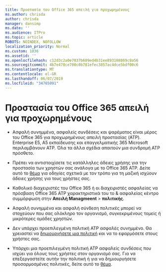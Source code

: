 ```yaml
---
title: Προστασία του Office 365 απειλή για προχωρημένους
ms.author: chrisda
author: chrisda
manager: dansimp
ms.date: ''
ms.audience: ITPro
ms.topic: article
ROBOTS: NOINDEX, NOFOLLOW
localization_priority: Normal
ms.custom: 1036
ms.assetid: ''
ms.openlocfilehash: c12d3c2a0e7037b609ed4b31ee893108869c9a56
ms.sourcegitcommit: 4b7e478ce700c0b781efec3857ac4dce5bdf00c6
ms.translationtype: MT
ms.contentlocale: el-GR
ms.lasthandoff: 06/07/2019
ms.locfileid: "34765091"
---
```

# <a name="office-365-advanced-threat-protection"></a>Προστασία του Office 365 απειλή για προχωρημένους

- Ασφαλή συνημμένα, ασφαλείς συνδέσεις και ψαρέματος είναι μέρος του Office 365 για προχωρημένους απειλή προστασίας (ATP). Enterprise E5, A5 εκπαίδευσης και επαγγελματικής 365 Microsoft περιλαμβάνουν ATP. Όλα τα άλλα σχέδια απαιτούν μια συνδρομή ATP πρόσθετο.

- Πρέπει να αντιστοιχίσετε τις κατάλληλες άδειες χρήσης για την προστασία των χρηστών σας ανάλογα με το Office 365 ATP. Δείτε αυτό το [θέμα](https://docs.microsoft.com/office365/admin/subscriptions-and-billing/assign-licenses-to-users) για οδηγίες σχετικά με τον τρόπο για τη μαζική ισχύουν άδειες χρήσης για τους χρήστες σας.

- Καθολικό διαχειριστές του Office 365 ή οι διαχειριστές ασφαλείας να πρόσβαση Office 365 ATP χαρακτηριστικά του το & ασφαλείας κέντρο συμμόρφωση στην **Απειλή Managmeent** \> **πολιτικής**.

- Ασφαλή συνημμένα και ασφαλή σύνδεση πολιτικές μπορεί να στοχεύουν που σας ολόκληρο τον οργανισμό, συγκεκριμένους τομείς ή μικρότερες ομάδες χρηστών.

- Δεν υπάρχει προεπιλεγμένη πολιτική ATP ασφαλές συνημμένο. Θα χρειαστεί να [δημιουργήσετε μια πολιτική](https://docs.microsoft.com/office365/securitycompliance/set-up-atp-safe-attachments-policies) και να το εφαρμόσετε στους χρήστες σας.

- Υπάρχει μια προεπιλεγμένη πολιτική ATP ασφαλείς συνδέσεις που ισχύει για όλους τους χρήστες στον οργανισμό σας. Για να επεξεργαστείτε αυτήν την πολιτική ή για να δημιουργήσετε προσαρμοσμένες πολιτικές, δείτε αυτό το [θέμα](https://docs.microsoft.com/office365/securitycompliance/set-up-atp-safe-links-policies).
